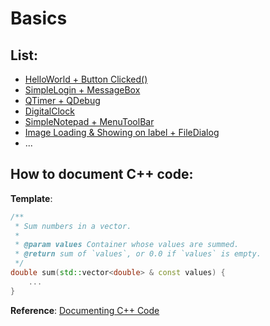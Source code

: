 # Basics

## List:
 - [HelloWorld + Button Clicked()](x01HelloClick)
 - [SimpleLogin + MessageBox](x02SimpleLogin)
 - [QTimer + QDebug](x03QTimer)
 - [DigitalClock](x04DigitalClock)
 - [SimpleNotepad + MenuToolBar](x05SimpleNotepad)
 - [Image Loading & Showing on label + FileDialog](x06Image)
 - ...

## How to document C++ code:

**Template**:
```C++
/**
 * Sum numbers in a vector.
 *
 * @param values Container whose values are summed.
 * @return sum of `values`, or 0.0 if `values` is empty.
 */
double sum(std::vector<double> & const values) {
    ...
}
```

**Reference**: [Documenting C++ Code](https://developer.lsst.io/cpp/api-docs.html)
